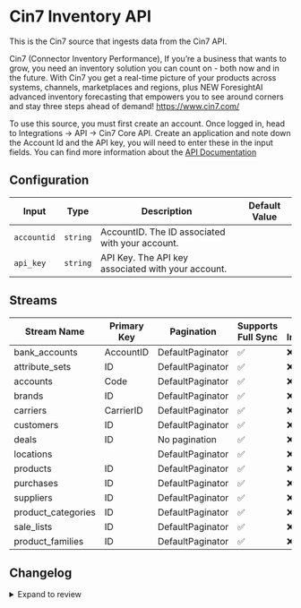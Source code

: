 # Cin7 Inventory API
This is the Cin7 source that ingests data from the Cin7 API.

Cin7 (Connector Inventory Performance), If you’re a business that wants to grow, you need an inventory solution you can count on - both now and in the future. With Cin7 you get a real-time picture of your products across systems, channels, marketplaces and regions, plus NEW ForesightAI advanced inventory forecasting that empowers you to see around corners and stay three steps ahead of demand! https://www.cin7.com/

To use this source, you must first create an account. Once logged in, head to Integrations -&gt; API -&gt; Cin7 Core API.
Create an application and note down the Account Id and the API key, you will need to enter these in the input fields. You can find more information about the [API Documentation](https://dearinventory.docs.apiary.io/#reference)


## Configuration

| Input | Type | Description | Default Value |
|-------|------|-------------|---------------|
| `accountid` | `string` | AccountID. The ID associated with your account. |  |
| `api_key` | `string` | API Key. The API key associated with your account. |  |

## Streams
| Stream Name | Primary Key | Pagination | Supports Full Sync | Supports Incremental |
|-------------|-------------|------------|---------------------|----------------------|
| bank_accounts | AccountID | DefaultPaginator | ✅ |  ❌  |
| attribute_sets | ID | DefaultPaginator | ✅ |  ❌  |
| accounts | Code | DefaultPaginator | ✅ |  ❌  |
| brands | ID | DefaultPaginator | ✅ |  ❌  |
| carriers | CarrierID | DefaultPaginator | ✅ |  ❌  |
| customers | ID | DefaultPaginator | ✅ |  ❌  |
| deals | ID | No pagination | ✅ |  ❌  |
| locations |  | DefaultPaginator | ✅ |  ❌  |
| products | ID | DefaultPaginator | ✅ |  ❌  |
| purchases | ID | DefaultPaginator | ✅ |  ❌  |
| suppliers | ID | DefaultPaginator | ✅ |  ❌  |
| product_categories | ID | DefaultPaginator | ✅ |  ❌  |
| sale_lists | ID | DefaultPaginator | ✅ |  ❌  |
| product_families | ID | DefaultPaginator | ✅ |  ❌  |

## Changelog

<details>
  <summary>Expand to review</summary>

| Version          | Date              | Pull Request | Subject        |
|------------------|-------------------|--------------|----------------|
| 0.3.11 | 2025-01-27 | [64118] |(https://github.com/airbytehq/airbyte/pull/64118) | Fix product_availability primary key to support multi-location inventory tracking by using composite key [ID, Location] instead of just [ID] 
| 0.3.10 | 2025-07-26 | [64046](https://github.com/airbytehq/airbyte/pull/64046) | Update dependencies |
| 0.3.9 | 2025-07-19 | [63536](https://github.com/airbytehq/airbyte/pull/63536) | Update dependencies |
| 0.3.8 | 2025-07-12 | [62997](https://github.com/airbytehq/airbyte/pull/62997) | Update dependencies |
| 0.3.7 | 2025-07-05 | [62760](https://github.com/airbytehq/airbyte/pull/62760) | Update dependencies |
| 0.3.6 | 2025-06-28 | [62305](https://github.com/airbytehq/airbyte/pull/62305) | Update dependencies |
| 0.3.5 | 2025-06-22 | [61988](https://github.com/airbytehq/airbyte/pull/61988) | Update dependencies |
| 0.3.4 | 2025-06-14 | [61252](https://github.com/airbytehq/airbyte/pull/61252) | Update dependencies |
| 0.3.3 | 2025-05-24 | [60378](https://github.com/airbytehq/airbyte/pull/60378) | Update dependencies |
| 0.3.2 | 2025-05-10 | [59985](https://github.com/airbytehq/airbyte/pull/59985) | Update dependencies |
| 0.3.1 | 2025-05-03 | [59392](https://github.com/airbytehq/airbyte/pull/59392) | Update dependencies |
| 0.3.0 | 2025-04-28 | [58631](https://github.com/airbytehq/airbyte/pull/58631) | add  stream |
| 0.2.3 | 2025-04-26 | [58885](https://github.com/airbytehq/airbyte/pull/58885) | Update dependencies |
| 0.2.2 | 2025-04-19 | [58350](https://github.com/airbytehq/airbyte/pull/58350) | Update dependencies |
| 0.2.1 | 2025-04-12 | [57816](https://github.com/airbytehq/airbyte/pull/57816) | Update dependencies |
| 0.2.0 | 2025-04-07 | [56931](https://github.com/airbytehq/airbyte/pull/56931) | removed incremental from unordered streams |
| 0.1.2 | 2025-04-05 | [57183](https://github.com/airbytehq/airbyte/pull/57183) | Update dependencies |
| 0.1.1 | 2025-03-29 | [56590](https://github.com/airbytehq/airbyte/pull/56590) | Update dependencies |
| 0.1.0 | 2025-03-27 | [56429](https://github.com/airbytehq/airbyte/pull/56429) | refactor connector, add backoff and fix endpoints |
| 0.0.16 | 2025-03-22 | [56121](https://github.com/airbytehq/airbyte/pull/56121) | Update dependencies |
| 0.0.15 | 2025-03-08 | [55421](https://github.com/airbytehq/airbyte/pull/55421) | Update dependencies |
| 0.0.14 | 2025-03-01 | [54886](https://github.com/airbytehq/airbyte/pull/54886) | Update dependencies |
| 0.0.13 | 2025-02-22 | [54257](https://github.com/airbytehq/airbyte/pull/54257) | Update dependencies |
| 0.0.12 | 2025-02-15 | [53934](https://github.com/airbytehq/airbyte/pull/53934) | Update dependencies |
| 0.0.11 | 2025-02-08 | [53393](https://github.com/airbytehq/airbyte/pull/53393) | Update dependencies |
| 0.0.10 | 2025-02-01 | [52880](https://github.com/airbytehq/airbyte/pull/52880) | Update dependencies |
| 0.0.9 | 2025-01-25 | [52177](https://github.com/airbytehq/airbyte/pull/52177) | Update dependencies |
| 0.0.8 | 2025-01-18 | [51718](https://github.com/airbytehq/airbyte/pull/51718) | Update dependencies |
| 0.0.7 | 2025-01-11 | [51227](https://github.com/airbytehq/airbyte/pull/51227) | Update dependencies |
| 0.0.6 | 2024-12-28 | [50466](https://github.com/airbytehq/airbyte/pull/50466) | Update dependencies |
| 0.0.5 | 2024-12-21 | [50191](https://github.com/airbytehq/airbyte/pull/50191) | Update dependencies |
| 0.0.4 | 2024-12-14 | [49576](https://github.com/airbytehq/airbyte/pull/49576) | Update dependencies |
| 0.0.3 | 2024-12-12 | [49284](https://github.com/airbytehq/airbyte/pull/49284) | Update dependencies |
| 0.0.2 | 2024-12-11 | [48950](https://github.com/airbytehq/airbyte/pull/48950) | Starting with this version, the Docker image is now rootless. Please note that this and future versions will not be compatible with Airbyte versions earlier than 0.64 |
| 0.0.1 | 2024-10-30 | | Initial release by [@aazam-gh](https://github.com/aazam-gh) via Connector Builder |

</details>
